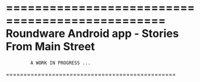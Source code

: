 ================================================
Roundware Android app - Stories From Main Street
================================================

             A WORK IN PROGRESS ...

================================================

